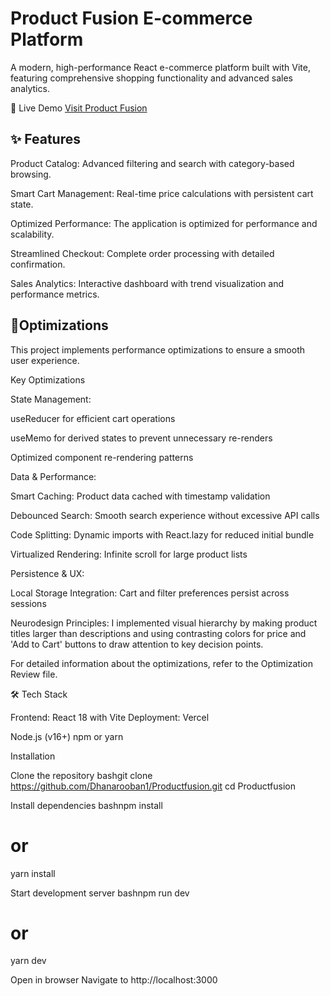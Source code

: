 # Product Fusion E-commerce Platform

A modern, high-performance React e-commerce platform built with Vite, featuring comprehensive shopping functionality and advanced sales analytics.

🚀 Live Demo
[Visit Product Fusion](https://productfusion.vercel.app/)

## ✨ Features
Product Catalog: Advanced filtering and search with category-based browsing.

Smart Cart Management: Real-time price calculations with persistent cart state.

Optimized Performance: The application is optimized for performance and scalability.

Streamlined Checkout: Complete order processing with detailed confirmation.

Sales Analytics: Interactive dashboard with trend visualization and performance metrics.

## 🔧Optimizations

This project implements performance optimizations to ensure a smooth user experience. 

Key Optimizations

State Management: 

useReducer for efficient cart operations

useMemo for derived states to prevent unnecessary re-renders

Optimized component re-rendering patterns

Data & Performance:

Smart Caching: Product data cached with timestamp validation

Debounced Search: Smooth search experience without excessive API calls

Code Splitting: Dynamic imports with React.lazy for reduced initial bundle

Virtualized Rendering: Infinite scroll for large product lists

Persistence & UX:

Local Storage Integration: Cart and filter preferences persist across sessions

Neurodesign Principles: I implemented visual hierarchy by making product titles larger than descriptions and using contrasting colors for price and 'Add to Cart' buttons to draw attention to key decision points.

For detailed information about the optimizations, refer to the Optimization Review file.

🛠️ Tech Stack

Frontend: React 18 with Vite
Deployment: Vercel

Node.js (v16+)
npm or yarn

Installation

Clone the repository
bashgit clone https://github.com/Dhanarooban1/Productfusion.git
cd Productfusion

Install dependencies
bashnpm install
# or
yarn install

Start development server
bashnpm run dev
# or
yarn dev

Open in browser
Navigate to http://localhost:3000

